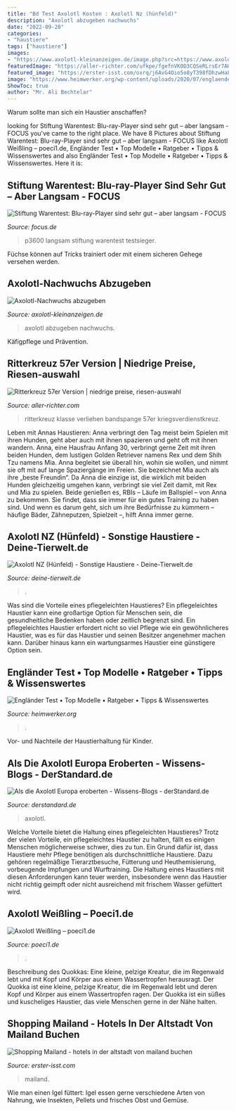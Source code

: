 ```yaml
---
title: "Bd Test Axolotl Kosten : Axolotl Nz (hünfeld)"
description: "Axolotl abzugeben nachwuchs"
date: "2022-09-20"
categories:
- "haustiere"
tags: ["haustiere"]
images:
- "https://www.axolotl-kleinanzeigen.de/image.php?src=https://www.axolotl-kleinanzeigen.de/tpl/upload/1180_88098ef4403ac3eea77546024c7780ac.jpg&amp;w=940&amp;h=600&amp;a=t&amp;zc=4&amp;s=1"
featuredImage: "https://aller-richter.com/ufkpe/fgefnVK0D3CQSeRLrsEr7AHaOK.jpg"
featured_image: "https://erster-isst.com/oxrq/j6AvG4Oio5o8yT398fDhzwHaLH.jpg"
image: "https://www.heimwerker.org/wp-content/uploads/2020/07/englaender-test.jpg"
ShowToc: true
author: "Mr. Ali Bechtelar"
---
```



Warum sollte man sich ein Haustier anschaffen?

	

		
looking for Stiftung Warentest: Blu-ray-Player sind sehr gut – aber langsam - FOCUS you've came to the right place. We have 8 Pictures about Stiftung Warentest: Blu-ray-Player sind sehr gut – aber langsam - FOCUS like Axolotl Weißling – poeci1.de, Engländer Test • Top Modelle • Ratgeber • Tipps &amp; Wissenswertes and also Engländer Test • Top Modelle • Ratgeber • Tipps &amp; Wissenswertes. Here it is:
		
    
## Stiftung Warentest: Blu-ray-Player Sind Sehr Gut – Aber Langsam - FOCUS

<img loading=lazy src="https://p5.focus.de/img/fotos/origs871025/4732324953-w630-h420-o-q75-p5/dig-blu-ray-samsung-BD-P3600.jpg" onerror="this.onerror=null;this.src='https://tse1.mm.bing.net/th?id=OIP.Tt00W5uYYh39H7NtbLFpyAHaE8&amp;pid=15.1';" alt="Stiftung Warentest: Blu-ray-Player sind sehr gut – aber langsam - FOCUS">

_Source: focus.de_

>p3600 langsam stiftung warentest testsieger. 

	

Füchse können auf Tricks trainiert oder mit einem sicheren Gehege versehen werden.

    
## Axolotl-Nachwuchs Abzugeben

<img loading=lazy src="https://www.axolotl-kleinanzeigen.de/image.php?src=https://www.axolotl-kleinanzeigen.de/tpl/upload/1180_88098ef4403ac3eea77546024c7780ac.jpg&amp;w=940&amp;h=600&amp;a=t&amp;zc=4&amp;s=1" onerror="this.onerror=null;this.src='https://tse3.mm.bing.net/th?id=OIP.5knO34XvmgwNqlhgYLh0TgHaEu&amp;pid=15.1';" alt="Axolotl-Nachwuchs abzugeben">

_Source: axolotl-kleinanzeigen.de_

>axolotl abzugeben nachwuchs. 

	

Käfigpflege und Prävention.

    
## Ritterkreuz 57er Version | Niedrige Preise, Riesen-auswahl

<img loading=lazy src="https://aller-richter.com/ufkpe/fgefnVK0D3CQSeRLrsEr7AHaOK.jpg" onerror="this.onerror=null;this.src='https://tse2.mm.bing.net/th?id=OIP.I0gLumzrG1OnXlyzmHs3VwAAAA&amp;pid=15.1';" alt="Ritterkreuz 57er Version | niedrige preise, riesen-auswahl">

_Source: aller-richter.com_

>ritterkreuz klasse verliehen bandspange 57er kriegsverdienstkreuz. 

	

Leben mit Annas Haustieren: Anna verbringt den Tag meist beim Spielen mit ihren Hunden, geht aber auch mit ihnen spazieren und geht oft mit ihnen wandern.
Anna, eine Hausfrau Anfang 30, verbringt gerne Zeit mit ihren beiden Hunden, dem lustigen Golden Retriever namens Rex und dem Shih Tzu namens Mia. Anna begleitet sie überall hin, wohin sie wollen, und nimmt sie oft mit auf lange Spaziergänge im Freien. Sie bezeichnet Mia auch als ihre „beste Freundin“.
Da Anna die einzige ist, die wirklich mit beiden Hunden gleichzeitig umgehen kann, verbringt sie viel Zeit damit, mit Rex und Mia zu spielen. Beide genießen es, RBIs – Läufe im Ballspiel – von Anna zu bekommen. Sie findet, dass sie immer für ein gutes Training zu haben sind. Und wenn es darum geht, sich um ihre Bedürfnisse zu kümmern – häufige Bäder, Zähneputzen, Spielzeit –, hilft Anna immer gerne.

    
## Axolotl NZ (Hünfeld) - Sonstige Haustiere - Deine-Tierwelt.de

<img loading=lazy src="https://www.deine-tierwelt.de/fotos/125511031_xl.jpg" onerror="this.onerror=null;this.src='https://tse2.mm.bing.net/th?id=OIP.Iv_g3KYeu_-Z3zKnQKtPrAHaJ4&amp;pid=15.1';" alt="Axolotl NZ (Hünfeld) - Sonstige Haustiere - Deine-Tierwelt.de">

_Source: deine-tierwelt.de_

>. 

	

Was sind die Vorteile eines pflegeleichten Haustieres?
Ein pflegeleichtes Haustier kann eine großartige Option für Menschen sein, die gesundheitliche Bedenken haben oder zeitlich begrenzt sind. Ein pflegeleichtes Haustier erfordert nicht so viel Pflege wie ein gewöhnlicheres Haustier, was es für das Haustier und seinen Besitzer angenehmer machen kann. Darüber hinaus kann ein wartungsarmes Haustier eine günstigere Option sein.

    
## Engländer Test • Top Modelle • Ratgeber • Tipps &amp; Wissenswertes

<img loading=lazy src="https://www.heimwerker.org/wp-content/uploads/2020/07/englaender-test.jpg" onerror="this.onerror=null;this.src='https://tse1.mm.bing.net/th?id=OIP.hWY2ay11ZjhDOmfMZ2OWPgHaE7&amp;pid=15.1';" alt="Engländer Test • Top Modelle • Ratgeber • Tipps &amp; Wissenswertes">

_Source: heimwerker.org_

>. 

	

Vor- und Nachteile der Haustierhaltung für Kinder.

    
## Als Die Axolotl Europa Eroberten - Wissens-Blogs - DerStandard.de

<img loading=lazy src="https://i.ds.at/YdGrOg/rs:fill:1200:600/plain/2020/04/24/Cover-Axolotl.jpg" onerror="this.onerror=null;this.src='https://tse2.mm.bing.net/th?id=OIP.80PMJWjMq1dO0Q4z99h8JQHaFj&amp;pid=15.1';" alt="Als die Axolotl Europa eroberten - Wissens-Blogs - derStandard.de">

_Source: derstandard.de_

>axolotl. 

	

Welche Vorteile bietet die Haltung eines pflegeleichten Haustieres?
Trotz der vielen Vorteile, ein pflegeleichtes Haustier zu halten, fällt es einigen Menschen möglicherweise schwer, dies zu tun. Ein Grund dafür ist, dass Haustiere mehr Pflege benötigen als durchschnittliche Haustiere. Dazu gehören regelmäßige Tierarztbesuche, Fütterung und Heuthemisierung, vorbeugende Impfungen und Wurftraining. Die Haltung eines Haustiers mit diesen Anforderungen kann teuer werden, insbesondere wenn das Haustier nicht richtig geimpft oder nicht ausreichend mit frischem Wasser gefüttert wird.

    
## Axolotl Weißling – Poeci1.de

<img loading=lazy src="https://poeci1.de/wp-content/uploads/2021/04/178390511_3961545213913289_8954761643808997862_n-655x873.jpg" onerror="this.onerror=null;this.src='https://tse4.mm.bing.net/th?id=OIP.ZYX28GfV0_0udUM_fPONugHaJ3&amp;pid=15.1';" alt="Axolotl Weißling – poeci1.de">

_Source: poeci1.de_

>. 

	

Beschreibung des Quokkas: Eine kleine, pelzige Kreatur, die im Regenwald lebt und mit Kopf und Körper aus einem Wassertropfen herausragt.
Der Quokka ist eine kleine, pelzige Kreatur, die im Regenwald lebt und deren Kopf und Körper aus einem Wassertropfen ragen. Der Quokka ist ein süßes und kuscheliges Haustier, das viele Menschen gerne in der Nähe halten.

    
## Shopping Mailand - Hotels In Der Altstadt Von Mailand Buchen

<img loading=lazy src="https://erster-isst.com/oxrq/j6AvG4Oio5o8yT398fDhzwHaLH.jpg" onerror="this.onerror=null;this.src='https://tse3.mm.bing.net/th?id=OIP.MOVVLeDZoVFahfbLikTVDQAAAA&amp;pid=15.1';" alt="Shopping Mailand - hotels in der altstadt von mailand buchen">

_Source: erster-isst.com_

>mailand. 

	

Wie man einen Igel füttert: Igel essen gerne verschiedene Arten von Nahrung, wie Insekten, Pellets und frisches Obst und Gemüse.

